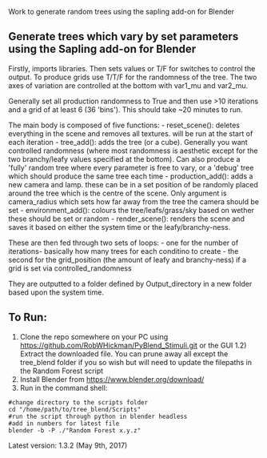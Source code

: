 
Work to generate random trees using the sapling add-on for Blender

Generate trees which vary by set parameters using the Sapling add-on for Blender
--------------------------------------------------------------------------------
Firstly, imports libraries. Then sets values or T/F for switches to control the output. To produce grids use T/T/F
for the randomness of the tree. The two axes of variation are controlled at the bottom with var1_mu and var2_mu.

Generally set all production randomness to True and then use >10 iterations and a grid of at least 6 (36 'bins').
This should take ~20 minutes to run.

The main body is composed of five functions:
	- reset_scene():
		deletes everything in the scene and removes all textures. will be run at the start of each iteration
	- tree_add():
		adds the tree (or a cube). Generally you want controlled randomness (where most randomness is aesthetic
		except for the two branchy/leafy values specified at the bottom). Can also produce a 'fully' random tree
		where every parameter is free to vary, or a 'debug' tree which should produce the same tree each time
	- production_add():
		adds a new camera and lamp. these can be in a set position of be randomly placed around the tree which
		is the centre of the scene. Only argument is camera_radius which sets how far away from the tree the
		camera should be set
	- environment_add():
		colours the tree/leafs/grass/sky based on wether these should be set or random
	- render_scene():
		renders the scene and saves it based on either the system time or the leafy/branchy-ness.

These are then fed through two sets of loops:
	- one for the number of iterations- basically how many trees for each conditino to create
	- the second for the grid_position (the amount of leafy and branchy-ness) if a grid is set via controlled_randomness

They are outputted to a folder defined by Output_directory in a new folder based upon the system time.

To Run:
--------------------------------------------------------------------------------

1) Clone the repo somewhere on your PC using https://github.com/RobWHickman/PyBlend_Stimuli.git or the GUI
  1.2) Extract the downloaded file. You can prune away all except the tree_blend folder if you so wish but
  will need to update the filepaths in the Random Forest script
2) Install Blender from https://www.blender.org/download/
3) Run in the command shell:

```
#change directory to the scripts folder
cd "/home/path/to/tree_blend/Scripts"
#run the script through python in blender headless
#add in numbers for latest file
blender -b -P ./"Random Forest x.y.z"
```

Latest version: 1.3.2 (May 9th, 2017)
